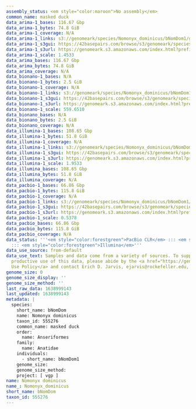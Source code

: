```yaml
---
assembly_status: <em style="color:maroon">No assembly</em>
common_name: masked duck
data_arima-1_bases: 116.67 Gbp
data_arima-1_bytes: 74.8 GiB
data_arima-1_coverage: N/A
data_arima-1_links: s3://genomeark/species/Nomonyx_dominicus/bNomDom1/genomic_data/arima/<br>
data_arima-1_s3gui: https://42basepairs.com/browse/s3/genomeark/species/Nomonyx_dominicus/bNomDom1/genomic_data/arima/
data_arima-1_s3url: https://genomeark.s3.amazonaws.com/index.html?prefix=species/Nomonyx_dominicus/bNomDom1/genomic_data/arima/
data_arima-1_scale: 1.4533
data_arima_bases: 116.67 Gbp
data_arima_bytes: 74.8 GiB
data_arima_coverage: N/A
data_bionano-1_bases: N/A
data_bionano-1_bytes: 2.5 GiB
data_bionano-1_coverage: N/A
data_bionano-1_links: s3://genomeark/species/Nomonyx_dominicus/bNomDom1/genomic_data/bionano/<br>
data_bionano-1_s3gui: https://42basepairs.com/browse/s3/genomeark/species/Nomonyx_dominicus/bNomDom1/genomic_data/bionano/
data_bionano-1_s3url: https://genomeark.s3.amazonaws.com/index.html?prefix=species/Nomonyx_dominicus/bNomDom1/genomic_data/bionano/
data_bionano-1_scale: 559.6510
data_bionano_bases: N/A
data_bionano_bytes: 2.5 GiB
data_bionano_coverage: N/A
data_illumina-1_bases: 108.65 Gbp
data_illumina-1_bytes: 51.8 GiB
data_illumina-1_coverage: N/A
data_illumina-1_links: s3://genomeark/species/Nomonyx_dominicus/bNomDom1/genomic_data/illumina/<br>
data_illumina-1_s3gui: https://42basepairs.com/browse/s3/genomeark/species/Nomonyx_dominicus/bNomDom1/genomic_data/illumina/
data_illumina-1_s3url: https://genomeark.s3.amazonaws.com/index.html?prefix=species/Nomonyx_dominicus/bNomDom1/genomic_data/illumina/
data_illumina-1_scale: 1.9533
data_illumina_bases: 108.65 Gbp
data_illumina_bytes: 51.8 GiB
data_illumina_coverage: N/A
data_pacbio-1_bases: 66.86 Gbp
data_pacbio-1_bytes: 115.8 GiB
data_pacbio-1_coverage: N/A
data_pacbio-1_links: s3://genomeark/species/Nomonyx_dominicus/bNomDom1/genomic_data/pacbio/<br>
data_pacbio-1_s3gui: https://42basepairs.com/browse/s3/genomeark/species/Nomonyx_dominicus/bNomDom1/genomic_data/pacbio/
data_pacbio-1_s3url: https://genomeark.s3.amazonaws.com/index.html?prefix=species/Nomonyx_dominicus/bNomDom1/genomic_data/pacbio/
data_pacbio-1_scale: 0.5378
data_pacbio_bases: 66.86 Gbp
data_pacbio_bytes: 115.8 GiB
data_pacbio_coverage: N/A
data_status: '''<em style="color:forestgreen">PacBio CLR</em> ::: <em style="color:forestgreen">Arima</em>
  ::: <em style="color:forestgreen">Illumina</em>'''
data_use_source: from-default
data_use_text: Samples and data come from a variety of sources. To support fair and
  productive use of this data, please abide by the <a href="https://genome10k.soe.ucsc.edu/data-use-policies/">Data
  Use Policy</a> and contact Erich D. Jarvis, ejarvis@rockefeller.edu, with any questions.
genome_size: 0
genome_size_display: ''
genome_size_method: ''
last_raw_data: 1638999143
last_updated: 1638999143
metadata: |
  species:
    short_name: bNomDom
    name: Nomonyx dominicus
    taxon_id: 555276
    common_name: masked duck
    order:
      name: Anseriformes
    family:
      name: Anatidae
    individuals:
      - short_name: bNomDom1
    genome_size:
    genome_size_method:
    project: [ vgp ]
name: Nomonyx dominicus
name_: Nomonyx_dominicus
short_name: bNomDom
taxon_id: 555276
---
```

